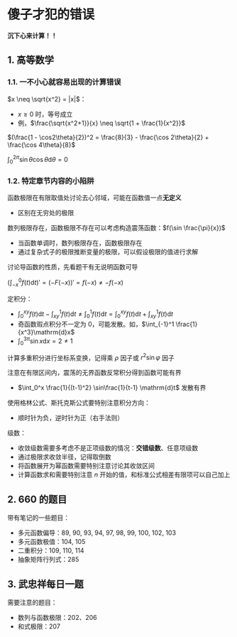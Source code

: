 <!-- omit in toc -->
# 傻子才犯的错误

**沉下心来计算！！**

## 1. 高等数学

### 1.1. 一不小心就容易出现的计算错误

$x \neq \sqrt{x^2} = |x|$：

- $x \geq 0$ 时，等号成立
- 例，$\frac{\sqrt{x^2+1}}{x} \neq \sqrt{1 + \frac{1}{x^2}}$

$(\frac{1 - \cos2\theta}{2})^2 = \frac{8}{3} - \frac{\cos 2\theta}{2} + \frac{\cos 4\theta}{8}$

$\int_0^{2\pi}\sin\theta\cos\theta\mathrm{d}\theta = 0$

### 1.2. 特定章节内容的小陷阱

函数极限在有限取值处讨论去心邻域，可能在函数值一点**无定义**

- 区别在无穷处的极限

数列极限存在，函数极限不存在可以考虑构造震荡函数：$f(\sin \frac{\pi}{x})$

- 当函数单调时，数列极限存在，函数极限存在
- 通过复杂式子的极限推断变量的极限，可以假设极限的值进行求解

讨论导函数的性质，先看题干有无说明函数可导

$(\int_{-x}^0 f(t)\mathrm{d}t)' = (-F(-x))' = f(-x) \neq -f(-x)$

定积分：

- $\int_0^{xy}f(t)\mathrm{d}t - \int_{xy}^1f(t)\mathrm{d}t \neq \int_0^1f(t)\mathrm{d}t = \int_0^{xy}f(t)\mathrm{d}t + \int_{xy}^1f(t)\mathrm{d}t$
- 奇函数瑕点积分不一定为 0，可能发散。如，$\int_{-1}^1 \frac{1}{x^3}\mathrm{d}x$
- $\int_0^{3\pi}\sin x\mathrm{d}x = 2 \neq 1$

计算多重积分进行坐标系变换，记得乘 $\rho$ 因子或 $r^2\sin\varphi$ 因子

注意在有限区间内，震荡的无界函数反常积分得到函数可能有界

- $\int_0^x \frac{1}{(t-1)^2} \sin\frac{1}{t-1} \mathrm{d}t$ 发散有界

使用格林公式、斯托克斯公式要特别注意积分方向：

- 顺时针为负，逆时针为正（右手法则）

级数：

- 收敛级数需要多考虑不是正项级数的情况：**交错级数**、任意项级数
- 通过极限求收敛半径，记得取倒数
- 将函数展开为幂函数需要特别注意讨论其收敛区间
- 计算函数求和需要特别注意 $n$ 开始的值，和标准公式相差有限项可以自己加上

## 2. 660 的题目

带有笔记的一些题目：

- 多元函数偏导：89, 90, 93, 94, 97, 98, 99, 100, 102, 103
- 多元函数极值：104, 105
- 二重积分：109, 110, 114
- 抽象矩阵行列式：285

## 3. 武忠祥每日一题

需要注意的题目：

- 数列与函数极限：202、206
- 和式极限：207
